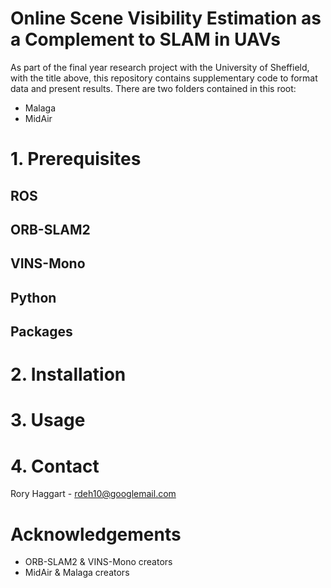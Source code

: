 # Online Scene Visibility Estimation as a Complement to SLAM in UAVs
As part of the final year research project with the University of Sheffield, with the title above, this repository contains supplementary code
to format data and present results. There are two folders contained in this root:
- Malaga
- MidAir


# 1. Prerequisites 
## ROS
## ORB-SLAM2
## VINS-Mono
## Python
## Packages

# 2. Installation

# 3. Usage

# 4. Contact
Rory Haggart - [rdeh10@googlemail.com](mailto:rdeh10@googlemail.com)

# Acknowledgements
- ORB-SLAM2 & VINS-Mono creators
- MidAir & Malaga creators